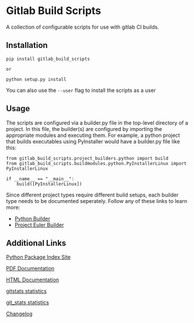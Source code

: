 # Gitlab Build Scripts

A collection of configurable scripts for use with gitlab CI builds.

## Installation

    pip install gitlab_build_scripts
    
    or 
    
    python setup.py install
    
You can also use the ```--user``` flag to install the scripts as a user

## Usage

The scripts are configured via a builder.py file in the top-level directory of
a project. In this file, the builder(s) are configured by importing the appropriate
modules and executing them. For example, a python project that builds
executables using PyInstaller would have a builder.py file like this:

    from gitlab_build_scripts.project_builders.python import build
    from gitlab_build_scripts.buildmodules.python.PyInstallerLinux import PyInstallerLinux
    
    if __name__ == "__main__":
        build([PyInstallerLinux])

Since different project types require different build setups, each builder type needs to be
documented seperately. Follow any of these links to learn more:

  - [Python Builder](doc/markdown/python.md)
  - [Project Euler Builder](doc/markdown/project_euler.md)

## Additional Links

[Python Package Index Site](https://pypi.python.org/pypi/gitlab_build_scripts)

[PDF Documentation](https://docs.namibsun.net/pdf_docs/gitlab_buils_scripts/index.html)

[HTML Documentation](https://docs.namibsun.net/html_docs/gitlab_buils_scripts/index.html)

[gitstats statistics](https://gitstats.namibsun.net/gitstats/gitlab_buils_scripts/index.html)

[git_stats statistics](https://gitstats.namibsun.net/gitstats/gitlab_buils_scripts/index.html)

[Changelog](https://gitlab.namibsun.net/namboy94/gitlab_buils_scripts/raw/master/CHANGELOG)

